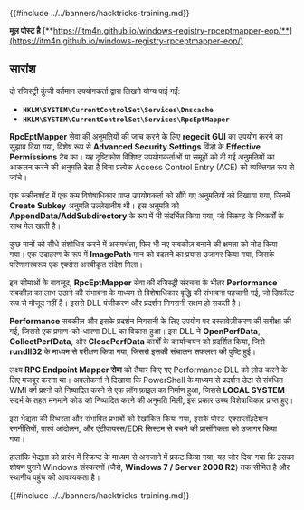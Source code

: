 {{#include ../../banners/hacktricks-training.md}}

**मूल पोस्ट है** [**https://itm4n.github.io/windows-registry-rpceptmapper-eop/**](https://itm4n.github.io/windows-registry-rpceptmapper-eop/)

## सारांश

दो रजिस्ट्री कुंजी वर्तमान उपयोगकर्ता द्वारा लिखने योग्य पाई गईं:

- **`HKLM\SYSTEM\CurrentControlSet\Services\Dnscache`**
- **`HKLM\SYSTEM\CurrentControlSet\Services\RpcEptMapper`**

**RpcEptMapper** सेवा की अनुमतियों की जांच करने के लिए **regedit GUI** का उपयोग करने का सुझाव दिया गया, विशेष रूप से **Advanced Security Settings** विंडो के **Effective Permissions** टैब का। यह दृष्टिकोण विशिष्ट उपयोगकर्ताओं या समूहों को दी गई अनुमतियों का आकलन करने की अनुमति देता है बिना प्रत्येक Access Control Entry (ACE) को व्यक्तिगत रूप से जांचे।

एक स्क्रीनशॉट में एक कम विशेषाधिकार प्राप्त उपयोगकर्ता को सौंपे गए अनुमतियों को दिखाया गया, जिनमें **Create Subkey** अनुमति उल्लेखनीय थी। इस अनुमति को **AppendData/AddSubdirectory** के रूप में भी संदर्भित किया गया, जो स्क्रिप्ट के निष्कर्षों के साथ मेल खाती है।

कुछ मानों को सीधे संशोधित करने में असमर्थता, फिर भी नए सबकीज़ बनाने की क्षमता को नोट किया गया। एक उदाहरण के रूप में **ImagePath** मान को बदलने का प्रयास उजागर किया गया, जिसके परिणामस्वरूप एक एक्सेस अस्वीकृत संदेश मिला।

इन सीमाओं के बावजूद, **RpcEptMapper** सेवा की रजिस्ट्री संरचना के भीतर **Performance** सबकीज़ का लाभ उठाने की संभावना के माध्यम से विशेषाधिकार वृद्धि की संभावना पहचानी गई, जो डिफ़ॉल्ट रूप से मौजूद नहीं है। इससे DLL पंजीकरण और प्रदर्शन निगरानी सक्षम हो सकती है।

**Performance** सबकीज़ और इसके प्रदर्शन निगरानी के लिए उपयोग पर दस्तावेज़ीकरण की समीक्षा की गई, जिससे एक प्रमाण-को-धारणा DLL का विकास हुआ। इस DLL ने **OpenPerfData**, **CollectPerfData**, और **ClosePerfData** कार्यों के कार्यान्वयन को प्रदर्शित किया, जिसे **rundll32** के माध्यम से परीक्षण किया गया, जिससे इसकी संचालन सफलता की पुष्टि हुई।

लक्ष्य **RPC Endpoint Mapper सेवा** को तैयार किए गए Performance DLL को लोड करने के लिए मजबूर करना था। अवलोकनों ने दिखाया कि PowerShell के माध्यम से प्रदर्शन डेटा से संबंधित WMI वर्ग प्रश्नों को निष्पादित करने से एक लॉग फ़ाइल का निर्माण हुआ, जिससे **LOCAL SYSTEM** संदर्भ के तहत मनमाने कोड को निष्पादित करने की अनुमति मिली, इस प्रकार उच्च विशेषाधिकार प्राप्त हुए।

इस भेद्यता की स्थिरता और संभावित प्रभावों को रेखांकित किया गया, इसके पोस्ट-एक्सप्लॉइटेशन रणनीतियों, पार्श्व आंदोलन, और एंटीवायरस/EDR सिस्टम से बचने की प्रासंगिकता को उजागर किया गया।

हालांकि भेद्यता को प्रारंभ में स्क्रिप्ट के माध्यम से अनजाने में प्रकट किया गया, यह जोर दिया गया कि इसका शोषण पुराने Windows संस्करणों (जैसे, **Windows 7 / Server 2008 R2**) तक सीमित है और स्थानीय पहुंच की आवश्यकता है।

{{#include ../../banners/hacktricks-training.md}}
